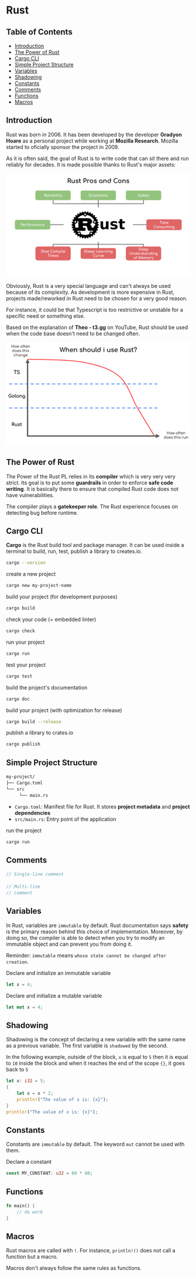 # Rust

## Table of Contents

- [Introduction](#introduction)
- [The Power of Rust](#the-power-of-rust)
- [Cargo CLI](#cargo-cli)
- [Simple Project Structure](#simple-project-structure)
- [Variables](#variables)
- [Shadowing](#shadowing)
- [Constants](#constants)
- [Comments](#comments)
- [Functions](#functions)
- [Macros](#macros)

## Introduction

Rust was born in 2006. It has been developed by the developer **Gradyon Hoare** as a personal project while working at **Mozilla Research**. Mozilla started to oficially sponsor the project in 2009.

As it is often said, the goal of Rust is to write code that can sit there and run reliably for decades. It is made possible thanks to Rust's major assets:

![rust-assets](/pl/rust/resources/rust-assets.png)

Obviously, Rust is a very special language and can't always be used because of its complexity. As development is more expensive in Rust, projects made/reworked in Rust need to be chosen for a very good reason.

For instance, it could be that Typescript is too restrictive or unstable for a specific need or something else.

Based on the explanation of **Theo - t3.gg** on YouTube, Rust should be used when the code base doesn't need to be changed often. 

![use-rust](/pl/rust/resources/use-rust.png)

## The Power of Rust

The Power of the Rust PL relies in its **compiler** which is very very very strict. Its goal is to put some **guardrails** in order to enforce **safe code writing**. It is basically there to ensure that compiled Rust code does not have vulnerabilities.

The compiler plays a **gatekeeper role**. The Rust experience focuses on detecting bug before runtime.

## Cargo CLI

**Cargo** is the Rust build tool and package manager. It can be used inside a terminal to build, run, test, publish a library to creates.io.

```bash
cargo --version
```

create a new project
```bash
cargo new my-project-name
```

build your project (for development purposes)
```bash
cargo build
```

check your code (= embedded linter)
```bash
cargo check
```

run your project
```bash
cargo run
```

test your project
```bash
cargo test
```

build the project's documentation
```bash
cargo doc
```

build your project (with optimization for release)
```bash
cargo build --release
```

publish a library to crates.io
```bash
cargo publish
```

## Simple Project Structure

```bash
my-project/
├── Cargo.toml
└── src
     └── main.rs
```

- `Cargo.toml`: Manifest file for Rust. It stores **project metadata** and **project dependencies**
- `src/main.rs`: Entry point of the application

run the project
```bash
cargo run
```

## Comments

```rust
// Single-line comment

// Multi-line
// comment
```

## Variables

In Rust, variables are `immutable` by default. Rust documentation says **safety** is the primary reason behind this choice of implementation. Moreover, by doing so, the compiler is able to detect when you try to modify an immutable object and can prevent you from doing it.

Reminder: `immutable` means `whose state cannot be changed after creation`.

Declare and initialize an immutable variable
```rust
let x = 4;
```

Declare and initialize a mutable variable
```rust
let mut x = 4;
```

## Shadowing

Shadowing is the concept of declaring a new variable with the same name as a previous variable. The first variable is `shadowed` by the second.

In the following example, outside of the block, `x` is equal to `5` then it is equal to `10` inside the block and when it reaches the end of the scope `{}`, it goes back to `5`
```rust
let x: i32 = 5;
{
    let x = x * 2;
    println!("The value of x is: {x}");
}
println!("The value of x is: {x}");
```

## Constants

Constants are `immutable` by default. The keyword `mut` cannot be used with them.

Declare a constant
```rust
const MY_CONSTANT: u32 = 60 * 60;
```

## Functions

```rust
fn main() {
    // do work
}
```

## Macros

Rust macros are called with `!`. For instance, `println!()` does not call a function but a macro.

Macros don't always follow the same rules as functions.